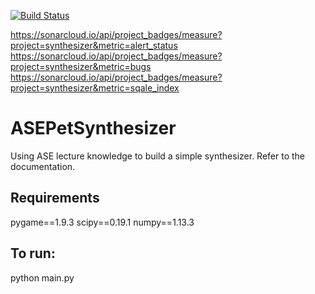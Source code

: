 [![Build Status](https://travis-ci.org/alexeifigueroa/ASEPetSynthesizer.svg?branch=master)](https://travis-ci.org/alexeifigueroa/ASEPetSynthesizer)

https://sonarcloud.io/api/project_badges/measure?project=synthesizer&metric=alert_status
https://sonarcloud.io/api/project_badges/measure?project=synthesizer&metric=bugs
https://sonarcloud.io/api/project_badges/measure?project=synthesizer&metric=sqale_index
# 
# ASEPetSynthesizer	

Using ASE lecture knowledge to build a simple synthesizer.
Refer to the documentation.

## Requirements ##
pygame==1.9.3
scipy==0.19.1
numpy==1.13.3

## To run: ##
python main.py

